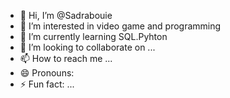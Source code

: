- 👋 Hi, I’m @Sadrabouie
- 👀 I’m interested in video game and programming
- 🌱 I’m currently learning SQL.Pyhton
- 💞️ I’m looking to collaborate on ...
- 📫 How to reach me ...
- 😄 Pronouns: 
- ⚡ Fun fact: ...

<!---
Sadrabouie/Sadrabouie is a ✨ special ✨ repository because its `README.md` (this file) appears on your GitHub profile.
You can click the Preview link to take a look at your changes.
--->
